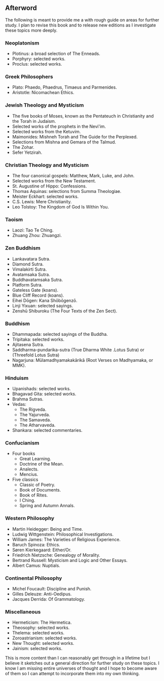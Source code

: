 ## Afterword

The following is meant to provide me a with rough guide on areas for further study. I plan to revise this book and to release new editions as I investigate these topics more deeply.

### Neoplatonism

- Plotinus: a broad selection of The Enneads.
- Porphyry: selected works.
- Proclus: selected works.

### Greek Philosophers

- Plato: Phaedo, Phaedrus, Timaeus and Parmenides.
- Aristotle: Nicomachean Ethics.

### Jewish Theology and Mysticism

- The five books of Moses, known as the Pentateuch in Christianity and the Torah in Judaism. 
- Selected works of the prophets in the Nevi'im.
- Selected works from the Ketuvim.
- Maimonides: Mishneh Torah and The Guide for the Perplexed.
- Selections from Mishna and Gemara of the Talmud. 
- The Zohar.
- Sefer Yetzirah.

### Christian Theology and Mysticism

- The four canonical gospels: Matthew, Mark, Luke, and John.
- Selected works from the New Testament.
- St. Augustine of Hippo: Confessions.
- Thomas Aquinas: selections from Summa Theologiae.
- Meister Eckhart: selected works.
- C.S. Lewis: Mere Christianity.
- Leo Tolstoy: The Kingdom of God Is Within You.

### Taoism

- Laozi: Tao Te Ching.
- Zhuang Zhou: Zhuangzi.

### Zen Buddhism

- Lankavatara Sutra.
- Diamond Sutra.
- Vimalakirti Sutra.
- Avatamsaka Sutra.
- Buddhavatamsaka Sutra.
- Platform Sutra.
- Gateless Gate (koans).
- Blue Cliff Record (koans).
- Eihei Dōgen: Kana Shōbōgenzō.
- Linji Yixuan: selected sayings.
- Zenshū Shiburoku (The Four Texts of the Zen Sect).

### Buddhism

- Dhammapada: selected sayings of the Buddha.
- Tripitaka: selected works.
- Ajitasena Sutra.
- Saddharma-pundarika-sutra (True Dharma White .Lotus Sutra) or (Threefold Lotus Sutra)
- Nagarjuna: Mūlamadhyamakakārikā (Root Verses on Madhyamaka, or MMK).

### Hinduism

- Upanishads: selected works.
- Bhagavad Gita: selected works.
- Brahma Sutras.
- Vedas:
    - The Rigveda.
    - The Yajurveda.
    - The Samaveda.
    - The Atharvaveda.
- Shankara: selected commentaries.

### Confucianism

- Four books
    - Great Learning.
    - Doctrine of the Mean.
    - Analects.
    - Mencius.
- Five classics 
    - Classic of Poetry.
    - Book of Documents.
    - Book of Rites.
    - I Ching.
    - Spring and Autumn Annals.

### Western Philosophy

- Martin Heidegger: Being and Time.
- Ludwig Wittgenstein: Philosophical Investigations.
- William James: The Varieties of Religious Experience.
- Baruch Spinoza: Ethics.
- Søren Kierkegaard: Either/Or.
- Friedrich Nietzsche: Genealogy of Morality.
- Bertrand Russell: Mysticism and Logic and Other Essays.
- Albert Camus: Nuptials.

### Continental Philosophy

- Michel Foucault: Discipline and Punish.
- Gilles Deleuze: Anti-Oedipus.
- Jacques Derrida: Of Grammatology.

### Miscellaneous

- Hermeticism: The Hermetica.
- Theosophy: selected works.
- Thelema: selected works.
- Zoroastrianism: selected works.
- New Thought: selected works.
- Jainism: selected works.

This is more content than I can reasonably get through in a lifetime but I believe it sketches out a general direction for further study on these topics. I know I am missing entire universes of thought and I hope to become aware of them so I can attempt to incorporate them into my own thinking.

